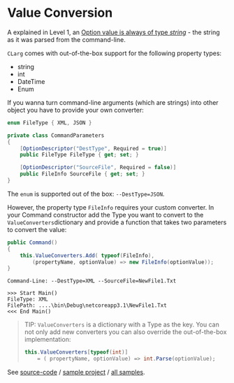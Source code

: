 # Value Conversion

A explained in Level 1, an [Option value is always of type *string*](../Level1/options.md) - the string as it was parsed from the command-line.

`CLarg` comes with out-of-the-box support for the following property types:

* string
* int
* DateTime
* Enum

If you wanna turn command-line arguments (which are strings) into other object you have to provide your own converter:

```csharp
enum FileType { XML, JSON }

private class CommandParameters
{
    [OptionDescriptor("DestType", Required = true)]
    public FileType FileType { get; set; }

    [OptionDescriptor("SourceFile", Required = false)]
    public FileInfo SourceFile { get; set; }
}
```

The `enum` is supported out of the box: `--DestType=JSON`.

However, the property type `FileInfo` requires your custom converter. In your Command constructor add the Type you want to convert to the `ValueConverters`dictionary and provide a function that takes two parameters to convert the value:

```csharp
public Command()
{
	this.ValueConverters.Add( typeof(FileInfo),
		(propertyName, optionValue) => new FileInfo(optionValue));
}
```

```Command-Line: --DestType=XML --SourceFile=NewFile1.Txt
Command-Line: --DestType=XML --SourceFile=NewFile1.Txt

>>> Start Main()
FileType: XML
FilePath: ....\bin\Debug\netcoreapp3.1\NewFile1.Txt
<<< End Main()
```

> TIP: `ValueConverters` is a dictionary with a Type as the key. You can not only add new converters you can also override the out-of-the-box implementation:
>
> ```csharp
> this.ValueConverters[typeof(int)] 
>     = ( propertyName, optionValue) => int.Parse(optionValue);
> ```


See [source-code](../../samples/Level2/ValueConversion/Program.cs) / [sample project](../../samples/Level2/ValueConversion) / [all samples](../../samples).
